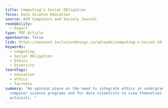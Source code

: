 ```yaml
---
title: Computing's Social Obligation
focus: Data Science Education
source: ACM Computers and Society Journal
readability:
  - Expert
type: PDF Article
openSource: false
link: https://wecount.inclusivedesign.ca/uploads/computing-s-social-obligation.pdf
keywords:
  - Computing
  - Social Obligation
  - Ethics
  - Diversity
learnTags:
  - education
  - ethics
  - fairness
summary: "An opinion piece on the need to integrate ethics in undergraduate
  computer science programs and for data scientists to view themselves as social
  activists. "
---
```

